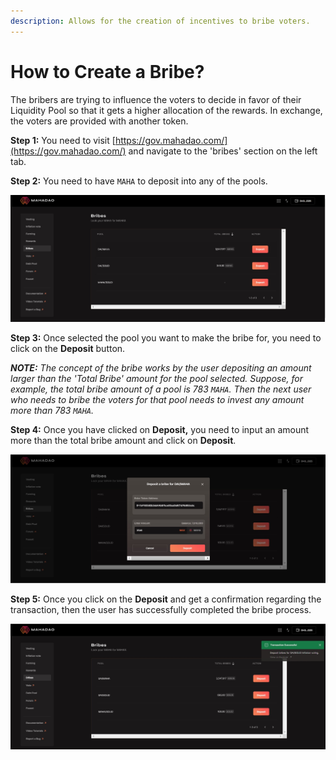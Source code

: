 ```yaml
---
description: Allows for the creation of incentives to bribe voters.
---
```


# How to Create a Bribe?

The bribers are trying to influence the voters to decide in favor of their Liquidity Pool so that it gets a higher allocation of the rewards. In exchange, the voters are provided with another token.&#x20;

**Step 1:** You need to visit [https://gov.mahadao.com/](https://gov.mahadao.com/) and navigate to the 'bribes' section on the left tab.&#x20;

**Step 2:** You need to have `MAHA` to deposit into any of the pools.&#x20;

![The user needs to select the pool they want to invest a bribe in. ](.gitbook/assets/1.jpg)

**Step 3:** Once selected the pool you want to make the bribe for, you need to click on the **Deposit** button.&#x20;

_**NOTE:** The concept of the bribe works by the user depositing an amount larger than the 'Total Bribe' amount for the pool selected. Suppose, for example, the total bribe amount of a pool is 783 `MAHA`. Then the next user who needs to bribe the voters for that pool needs to invest any amount more than 783 `MAHA`._&#x20;

**Step 4:** Once you have clicked on **Deposit,** you need to input an amount more than the total bribe amount and click on **Deposit**.&#x20;

![The user needs to input an amount that they want to input as a bribe.](<.gitbook/assets/3 (1).jpg>)

**Step 5:** Once you click on the **Deposit** and get a confirmation regarding the transaction, then the user has successfully completed the bribe process.&#x20;

![The user will get a successful confirmation about the transaction.](<.gitbook/assets/4 (1).jpg>)

